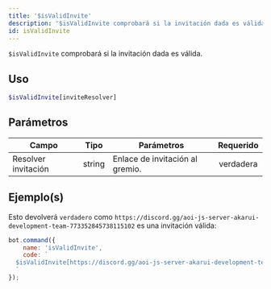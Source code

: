 ```yaml
---
title: '$isValidInvite'
description: '$isValidInvite comprobará si la invitación dada es válida.'
id: isValidInvite
---
```


`$isValidInvite` comprobará si la invitación dada es válida.

## Uso

```php
$isValidInvite[inviteResolver]
```

## Parámetros

| Campo               | Tipo   | Parámetros                      | Requerido |
| ------------------- | ------ | ------------------------------- |:---------:|
| Resolver invitación | string | Enlace de invitación al gremio. | verdadera |

## Ejemplo(s)

Esto devolverá `verdadero` como `https://discord.gg/aoi-js-server-akarui-development-team-773352845738115102` es una invitación válida:

```javascript
bot.command({
    name: 'isValidInvite',
    code: `
  $isValidInvite[https://discord.gg/aoi-js-server-akarui-development-team-773352845738115102]
  `
});
```
